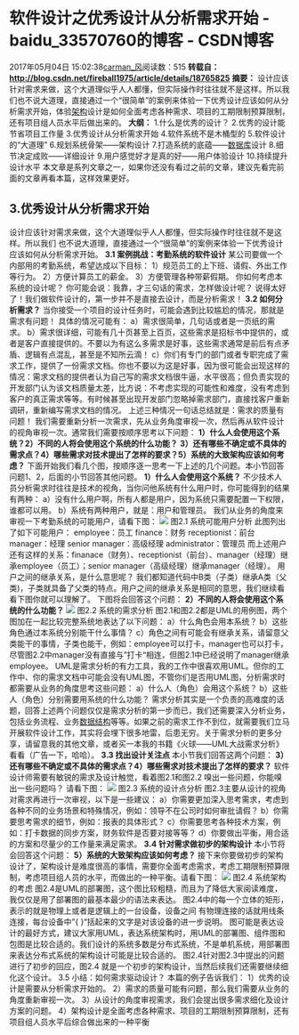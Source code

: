 # 软件设计之优秀设计从分析需求开始 - baidu_33570760的博客 - CSDN博客
2017年05月04日 15:02:38[carman_风](https://me.csdn.net/baidu_33570760)阅读数：515
**转载自：http://blog.csdn.net/fireball1975/article/details/18765825**
**摘要：**
设计应该针对需求来做，这个大道理似乎人人都懂，但实际操作时往往就不是这样。所以我们也不说大道理，直接通过一个“很简单”的案例来体验一下优秀设计应该如何从分析需求开始，体验[架构](http://lib.csdn.net/base/architecture)设计是如何全面考虑各种需求、项目的工期限制预算限制，还有项目组人员水平后做出来的。
**大纲：**
1.什么是优秀的设计？
2.优秀的设计能节省项目工作量
3.优秀设计从分析需求开始
4.软件系统不是木桶型的
5.软件设计的“大道理”
6.规划系统骨架——架构设计
7.打造系统的底蕴——[数据库](http://lib.csdn.net/base/mysql)设计
8.细节决定成败——详细设计
9.用户感觉好才是真的好——用户体验设计
10.持续提升设计水平
本文章是系列文章之一，如果你还没有看过之前的文章，建议先看完前面的文章再看本篇，这样效果更好。
## 3.优秀设计从分析需求开始
设计应该针对需求来做，这个大道理似乎人人都懂，但实际操作时往往就不是这样。所以我们 也不说大道理，直接通过一个“很简单”的案例来体验一下优秀设计应该如何从分析需求开始。
**3.1 案例挑战：考勤系统的软件设计**
某公司要做一个内部用的考勤系统，希望达成以下目标：
1）规范员工的上下班、请假、外出工作等行为。
2）方便计算员工的薪金。
3）方便管理各种带薪假期。
你如何考虑本系统的设计呢？
你可能会说：我靠，才三句话的需求，怎样做设计呢？
说得太好了！我们做软件设计的，第一步并不是直接去设计，而是分析需求！
**3.2 如何分析需求？**
当你接受一个项目的设计任务时，可能会遇到比较尴尬的情况，那就是需求有问题！
具体的情况可能有：
a）需求很简单，几句话或者是一页纸的需求。
b）需求很详细，可能有几十页甚至上百页，这些需求是招标书中提供的，或者是客户直接提供的。不要以为有这么多需求是好事，这些需求通常是前后有点矛盾、逻辑有点混乱，甚至是不知所云滴！
c）你们有专门的部门或者专职完成了需求工作，提供了一份需求文档。你也不要以为这是好事，因为很可能会出现这样的情况：需求文档的提供者认为自己写的需求文档很牛逼，水平很高；但负责实现的开发部门认为该文档质量太差，比方说：不考虑实现的可能性和难度，没有考虑到客户的真正需求等等。有时候甚至出现开发部门忽略掉需求部门，直接找客户重新调研，重新编写需求文档的情况。
上述三种情况一句话总结就是：需求的质量有问题！
我们需要重新分析一次需求，先从业务角度审视一次，然后再从软件设计的视角审视一次。通常我们需要按顺序思考以下问题：
**1）什么人会使用这个系统？2）不同的人将会使用这个系统的什么功能？**
**3）还有哪些不确定或不具体的需求点？4）哪些需求对技术提出了怎样的要求？5）系统的大致架构应该如何考虑？**
下面开始我们看几个图，按顺序逐一思考一下上述的几个问题。本小节回答问题1、2，后面的小节回答其他问题。
**1）什么人会使用这个系统？**
不少技术人员分析需求时往往是技术的视角，当你问他系统有什么用户时，你可能得到的结果有两种：
a）没有什么用户啊，所有人都是用户，因为系统只需要配置一下权限，谁都可以用。
b）系统有两种用户，就是：用户和管理员。
我们从业务的角度来审视一下考勤系统的可能用户，请看下图：
![](https://img-blog.csdn.net/20140125123419390?watermark/2/text/aHR0cDovL2Jsb2cuY3Nkbi5uZXQvZmlyZWJhbGwxOTc1/font/5a6L5L2T/fontsize/400/fill/I0JBQkFCMA==/dissolve/70/gravity/Center)
图2.1 系统可能用户分析
此图列出了如下可能用户：
employee：员工
finance：财务
receptionist：前台
manager：经理
senior manager：高级经理
administrator：管理员
而上述用户还有这样的关系：finanace（财务）、receptionist（前台）、manager（经理）继承employee（员工）；senior manager（高级经理）继承manager（经理）。
用户之间的继承关系，是什么意思呢？
我们都知道代码中B类（子类）继承A类（父类)，子类就具备了父类的特点。用户之间的继承关系是相同的意思，我们继续看看下图你就可以理解了。
下图将会回答这个问题：
**2）不同的人将会使用这个系统的什么功能？**
![](https://img-blog.csdn.net/20140125124855718?watermark/2/text/aHR0cDovL2Jsb2cuY3Nkbi5uZXQvZmlyZWJhbGwxOTc1/font/5a6L5L2T/fontsize/400/fill/I0JBQkFCMA==/dissolve/70/gravity/Center)
图2.2 系统的需求分析
图2.1和图2.2都是UML的用例图，两个图加在一起比较完整系统地表达了以下问题：
a）什么角色会用本系统？
b）这些角色通过本系统分别能干什么事情？
c）角色之间有可能会有继承关系，请留意父类能干的事情，子类也能干，例如：employee可以打卡，manager也可以打卡，尽管图2.2中manager没有直接与”打卡“相连，但图2.1中已经说明了manager继承employee。
UML是需求分析的有力工具，我的工作中很喜欢用UML。但你的工作中、你的需求文档中可能会没有UML图，不管你们是否用UML图，分析需求时都需要从业务的角度思考这些问题：
a）什么人（角色）会用这个系统？
b）这些人（角色）分别需要用系统的什么功能？
需求分析其实是一个负责的高难度的话题，回答上述两个问题仅仅是需求分析的第一步而已，我们还需要深入分析业务，包括业务流程、业务[数据结构](http://lib.csdn.net/base/datastructure)等等。如果之前的需求工作不到位，就需要我们立马开展软件设计工作，其实将会埋下很多地雷，后患无穷。关于需求分析的更多分享，请留意我的其他文章，或者买一本我的书籍《火球——UML大战需求分析》看看（广告一下，哈哈）。
**3.3 找出设计关注点**
本小节我们回答这两个问题：
**3）还有哪些不确定或不具体的需求点？4）哪些需求对技术提出了怎样的要求？**
软件设计师需要有敏锐的需求及设计触觉，看着图2.1和图2.2 嗅出一些问题，你能嗅出一些问题吗？
请看下图：
![](https://img-blog.csdn.net/20140125130403796?watermark/2/text/aHR0cDovL2Jsb2cuY3Nkbi5uZXQvZmlyZWJhbGwxOTc1/font/5a6L5L2T/fontsize/400/fill/I0JBQkFCMA==/dissolve/70/gravity/Center)
图2.3 系统的设计点分析
图2.3主要从设计的视角对需求再进行一次审视，以下是一些建议：
a）你需要更加深入思考需求，考虑到各种不同的业务场景和特殊情况，例如：领导不在公司时如何审批请假？
b）你需要思考需求的细节，例如：报表的具体形式？
c）你需要思考各种技术方案，例如：打卡数据的同步方案，财务软件是否要对接等等？
d）你要做出平衡，用合适的方案和尽量少的工作量来满足需求。
**3.4 针对需求做初步的架构设计**
本小节将会回答这个问题：
**5）系统的大致架构应该如何考虑？**
接下来你要做初步的架构设计了，架构设计是难度很高的事情，需要你全面考虑需求，考虑工期限制预算限制，考虑项目组人员的水平，而做出的一种平衡。请看下图：
![](https://img-blog.csdn.net/20140125131901156?watermark/2/text/aHR0cDovL2Jsb2cuY3Nkbi5uZXQvZmlyZWJhbGwxOTc1/font/5a6L5L2T/fontsize/400/fill/I0JBQkFCMA==/dissolve/70/gravity/Center)
图2.4 系统架构的考虑
图2.4是UML的部署图，这个图比较粗糙，而且为了降低大家阅读难度，我仅仅是用了部署图的最基本最少的语法来表达。
图2.4中的每一个立体的矩形，表示的就是物理上或者是逻辑上的一台设备，设备之间 有物理连接的话就用线条连接，每台设备中”{ }“括起来的文字是对该设备的进一步说明。
图可能是表达设计的最好方式，建议大家用UML，表达系统架构时，用UML的部署图、组件图和包图是比较合适的。我们设计的系统多数是分布式系统，不是单机系统，用部署图来表达分布式系统的架构设计可能是比较合适的。
图2.4针对图2.3中提出的问题进行了初步的回应，图2.4 就是一个初步的架构设计，当然后续我们还需要继续细化这个设计。
3.5 小结：如何需求驱动设计？
本篇的例子告诉我们：
1）优秀的设计是需要从分析需求开始的。
2）需求的质量可能有问题，那么我们需要从业务的角度重新审视一次。
3）从设计的角度审视需求，我们会提出很多需求细化及设计方案的问题。
4）架构设计是全面考虑各种需求、项目的工期限制预算限制，还有项目组人员水平后综合做出来的一种平衡
            
